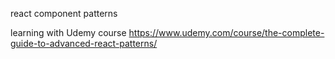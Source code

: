 react component patterns

learning with Udemy course
https://www.udemy.com/course/the-complete-guide-to-advanced-react-patterns/

